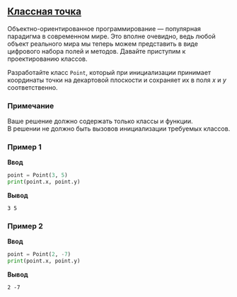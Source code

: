 ## [Классная точка](../../../solutions/5.1/51_a.py)

Объектно-ориентированное программирование — популярная парадигма в современном мире. Это вполне очевидно, ведь любой объект реального мира мы теперь можем представить в виде цифрового набора полей и методов. Давайте приступим к проектированию классов.

Разработайте класс `Point`, который при инициализации принимает координаты точки на декартовой плоскости и сохраняет их в поля $x$ и $y$ соответственно.

### Примечание

Ваше решение должно содержать только классы и функции.\
В решении не должно быть вызовов инициализации требуемых классов.

### Пример 1

**Ввод**
```python
point = Point(3, 5)
print(point.x, point.y)
```

**Вывод**
```plaintext
3 5
```

### Пример 2

**Ввод**
```python
point = Point(2, -7)
print(point.x, point.y)
```

**Вывод**
```plaintext
2 -7
```